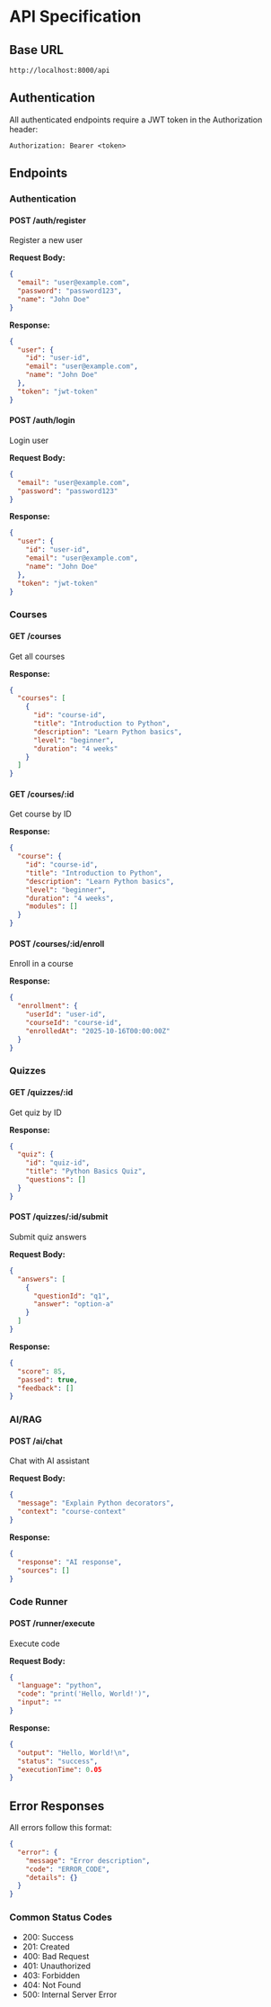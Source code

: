 # API Specification

## Base URL
```
http://localhost:8000/api
```

## Authentication

All authenticated endpoints require a JWT token in the Authorization header:
```
Authorization: Bearer <token>
```

## Endpoints

### Authentication

#### POST /auth/register
Register a new user

**Request Body:**
```json
{
  "email": "user@example.com",
  "password": "password123",
  "name": "John Doe"
}
```

**Response:**
```json
{
  "user": {
    "id": "user-id",
    "email": "user@example.com",
    "name": "John Doe"
  },
  "token": "jwt-token"
}
```

#### POST /auth/login
Login user

**Request Body:**
```json
{
  "email": "user@example.com",
  "password": "password123"
}
```

**Response:**
```json
{
  "user": {
    "id": "user-id",
    "email": "user@example.com",
    "name": "John Doe"
  },
  "token": "jwt-token"
}
```

### Courses

#### GET /courses
Get all courses

**Response:**
```json
{
  "courses": [
    {
      "id": "course-id",
      "title": "Introduction to Python",
      "description": "Learn Python basics",
      "level": "beginner",
      "duration": "4 weeks"
    }
  ]
}
```

#### GET /courses/:id
Get course by ID

**Response:**
```json
{
  "course": {
    "id": "course-id",
    "title": "Introduction to Python",
    "description": "Learn Python basics",
    "level": "beginner",
    "duration": "4 weeks",
    "modules": []
  }
}
```

#### POST /courses/:id/enroll
Enroll in a course

**Response:**
```json
{
  "enrollment": {
    "userId": "user-id",
    "courseId": "course-id",
    "enrolledAt": "2025-10-16T00:00:00Z"
  }
}
```

### Quizzes

#### GET /quizzes/:id
Get quiz by ID

**Response:**
```json
{
  "quiz": {
    "id": "quiz-id",
    "title": "Python Basics Quiz",
    "questions": []
  }
}
```

#### POST /quizzes/:id/submit
Submit quiz answers

**Request Body:**
```json
{
  "answers": [
    {
      "questionId": "q1",
      "answer": "option-a"
    }
  ]
}
```

**Response:**
```json
{
  "score": 85,
  "passed": true,
  "feedback": []
}
```

### AI/RAG

#### POST /ai/chat
Chat with AI assistant

**Request Body:**
```json
{
  "message": "Explain Python decorators",
  "context": "course-context"
}
```

**Response:**
```json
{
  "response": "AI response",
  "sources": []
}
```

### Code Runner

#### POST /runner/execute
Execute code

**Request Body:**
```json
{
  "language": "python",
  "code": "print('Hello, World!')",
  "input": ""
}
```

**Response:**
```json
{
  "output": "Hello, World!\n",
  "status": "success",
  "executionTime": 0.05
}
```

## Error Responses

All errors follow this format:
```json
{
  "error": {
    "message": "Error description",
    "code": "ERROR_CODE",
    "details": {}
  }
}
```

### Common Status Codes
- 200: Success
- 201: Created
- 400: Bad Request
- 401: Unauthorized
- 403: Forbidden
- 404: Not Found
- 500: Internal Server Error
